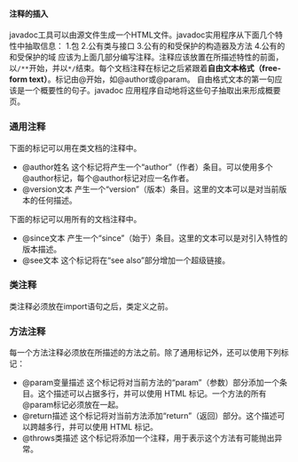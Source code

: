 #### 注释的插入
javadoc工具可以由源文件生成一个HTML文件。javadoc实用程序从下面几个特性中抽取信息：
1.包
2.公有类与接口
3.公有的和受保护的构造器及方法 
4.公有的和受保护的域
应该为上面几部分编写注释。注释应该放置在所描述特性的前面，以`/**`开始，并以`*/`结束。每个文档注释在标记之后紧跟着**自由文本格式（free-form text）**。标记由@开始，如@author或@param。
自由格式文本的第一句应该是一个概要性的句子。javadoc 应用程序自动地将这些句子抽取出来形成概要页。

### 通用注释
下面的标记可以用在类文档的注释中。
* @author姓名
这个标记将产生一个“author”（作者）条目。可以使用多个 @author标记，每个@author标记对应一名作者。
* @version文本
产生一个“version”（版本）条目。这里的文本可以是对当前版本的任何描述。

下面的标记可以用所有的文档注释中。
* @since文本
产生一个“since”（始于）条目。这里的文本可以是对引入特性的版本描述。
* @see文本
这个标记将在“see also”部分增加一个超级链接。

### 类注释
类注释必须放在import语句之后，类定义之前。

### 方法注释
每一个方法注释必须放在所描述的方法之前。除了通用标记外，还可以使用下列标记：
* @param变量描述
这个标记将对当前方法的“param”（参数）部分添加一个条目。这个描述可以占据多行，并可以使用 HTML 标记。一个方法的所有@param标记必须放在一起。
* @return描述
这个标记将对当前方法添加“return”（返回）部分。这个描述可以跨越多行，并可以使用 HTML 标记。
* @throws类描述
这个标记将添加一个注释，用于表示这个方法有可能抛出异常。








